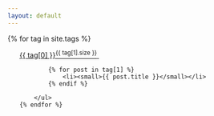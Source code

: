 ```yaml
---
layout: default
---
```



<div class="well">
    {% for tag in site.tags %}
        <ul>
            <a href="{{site.baseurl}}/tags?tag={{tag[0] | cgi}}" title="{{ tag[0] }}">{{ tag[0] }}<sup>{{ tag[1].size }}</sup>&nbsp;</a>

            {% for post in tag[1] %}
                <li><small>{{ post.title }}</small></li>
            {% endif %}


<!--             {% for otag in tag[1] %}
                <li><small>{{ otag }}</small></li>
            {% endfor %} -->
        </ul>
    {% endfor %}
</div>



